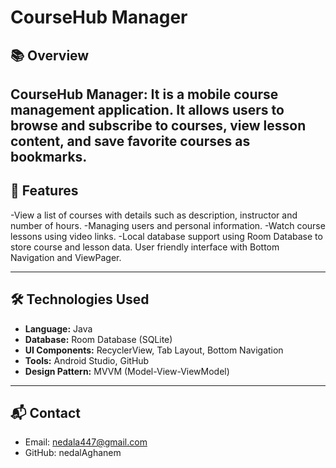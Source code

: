 # CourseHub Manager

## 📚 Overview
CourseHub Manager: It is a mobile course management application. It allows users to browse and subscribe to courses, view lesson content, and save favorite courses as bookmarks.
-----

## 🚀 Features 
-View a list of courses with details such as description, instructor and number of hours.
-Managing users and personal information.
-Watch course lessons using video links.
-Local database support using Room Database to store course and lesson data.
User friendly interface with Bottom Navigation and ViewPager.

-----

## 🛠️ Technologies Used
- **Language:** Java
- **Database:** Room Database (SQLite)
- **UI Components:** RecyclerView, Tab Layout, Bottom Navigation
- **Tools:** Android Studio, GitHub
- **Design Pattern:** MVVM (Model-View-ViewModel)

-----

## 📬 Contact
- Email: nedala447@gmail.com
- GitHub: nedalAghanem
